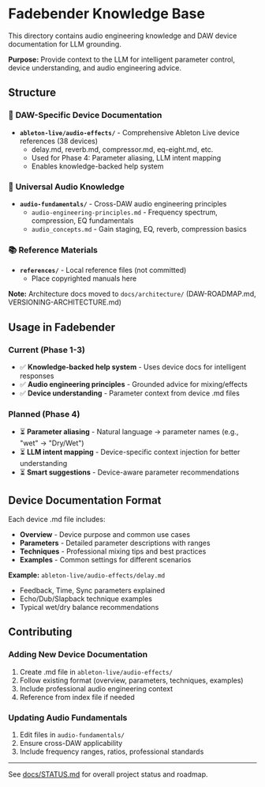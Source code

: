 # Fadebender Knowledge Base

This directory contains audio engineering knowledge and DAW device documentation for LLM grounding.

**Purpose:** Provide context to the LLM for intelligent parameter control, device understanding, and audio engineering advice.

## Structure

### 📁 **DAW-Specific Device Documentation**
- **`ableton-live/audio-effects/`** - Comprehensive Ableton Live device references (38 devices)
  - delay.md, reverb.md, compressor.md, eq-eight.md, etc.
  - Used for Phase 4: Parameter aliasing, LLM intent mapping
  - Enables knowledge-backed help system

### 📁 **Universal Audio Knowledge**
- **`audio-fundamentals/`** - Cross-DAW audio engineering principles
  - `audio-engineering-principles.md` - Frequency spectrum, compression, EQ fundamentals
  - `audio_concepts.md` - Gain staging, EQ, reverb, compression basics

### 📚 **Reference Materials**
- **`references/`** - Local reference files (not committed)
  - Place copyrighted manuals here

**Note:** Architecture docs moved to `docs/architecture/` (DAW-ROADMAP.md, VERSIONING-ARCHITECTURE.md)

## Usage in Fadebender

### Current (Phase 1-3)
- ✅ **Knowledge-backed help system** - Uses device docs for intelligent responses
- ✅ **Audio engineering principles** - Grounded advice for mixing/effects
- ✅ **Device understanding** - Parameter context from device .md files

### Planned (Phase 4)
- ⏳ **Parameter aliasing** - Natural language → parameter names (e.g., "wet" → "Dry/Wet")
- ⏳ **LLM intent mapping** - Device-specific context injection for better understanding
- ⏳ **Smart suggestions** - Device-aware parameter recommendations

## Device Documentation Format

Each device .md file includes:
- **Overview** - Device purpose and common use cases
- **Parameters** - Detailed parameter descriptions with ranges
- **Techniques** - Professional mixing tips and best practices
- **Examples** - Common settings for different scenarios

**Example:** `ableton-live/audio-effects/delay.md`
- Feedback, Time, Sync parameters explained
- Echo/Dub/Slapback technique examples
- Typical wet/dry balance recommendations

## Contributing

### Adding New Device Documentation
1. Create .md file in `ableton-live/audio-effects/`
2. Follow existing format (overview, parameters, techniques, examples)
3. Include professional audio engineering context
4. Reference from index file if needed

### Updating Audio Fundamentals
1. Edit files in `audio-fundamentals/`
2. Ensure cross-DAW applicability
3. Include frequency ranges, ratios, professional standards

---

See [docs/STATUS.md](../docs/STATUS.md) for overall project status and roadmap.
